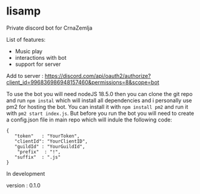 # lisamp
Private discord bot for CrnaZemlja


List of features:
- Music play
- interactions with bot
- support for server


Add to server : https://discord.com/api/oauth2/authorize?client_id=996836986948157460&permissions=8&scope=bot


To use the bot you will need nodeJS 18.5.0 then you can clone the git repo and run `npm instal` which will install all dependencies and i personally use pm2 for hosting the bot. You can install it with `npm install pm2` and run it with `pm2 start index.js`.
But before you run the bot you will need to create a config.json file in main repo which will indule the following code:
```
{
   "token"   : "YourToken",
   "clientId": "YourClientID",
   "guildId" : "YourGuildId",
	"prefix"  : "!",
   "suffix"  : ".js"
}
```
In development

version : 0.1.0